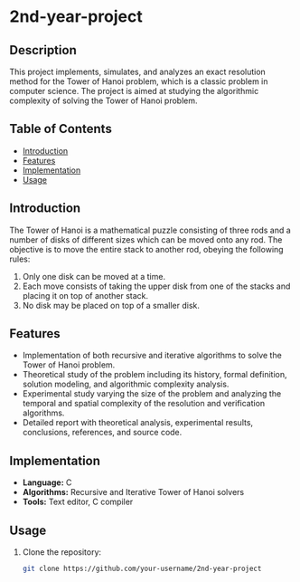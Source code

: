 # 2nd-year-project

## Description
This project implements, simulates, and analyzes an exact resolution method for the Tower of Hanoi problem, which is a classic problem in computer science. The project is aimed at studying the algorithmic complexity of solving the Tower of Hanoi problem.

## Table of Contents
- [Introduction](#introduction)
- [Features](#features)
- [Implementation](#implementation)
- [Usage](#usage)


## Introduction
The Tower of Hanoi is a mathematical puzzle consisting of three rods and a number of disks of different sizes which can be moved onto any rod. The objective is to move the entire stack to another rod, obeying the following rules:
1. Only one disk can be moved at a time.
2. Each move consists of taking the upper disk from one of the stacks and placing it on top of another stack.
3. No disk may be placed on top of a smaller disk.

## Features
- Implementation of both recursive and iterative algorithms to solve the Tower of Hanoi problem.
- Theoretical study of the problem including its history, formal definition, solution modeling, and algorithmic complexity analysis.
- Experimental study varying the size of the problem and analyzing the temporal and spatial complexity of the resolution and verification algorithms.
- Detailed report with theoretical analysis, experimental results, conclusions, references, and source code.

## Implementation
- **Language:** C
- **Algorithms:** Recursive and Iterative Tower of Hanoi solvers
- **Tools:** Text editor, C compiler

## Usage
1. Clone the repository:
   ```bash
   git clone https://github.com/your-username/2nd-year-project
